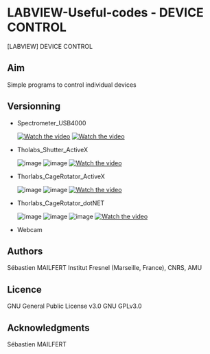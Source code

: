 # LABVIEW-Useful-codes - DEVICE CONTROL
[LABVIEW] DEVICE CONTROL


## Aim
Simple programs to control individual devices

## Versionning
<ul>
<li>  Spectrometer_USB4000 </li>


[![Watch the video](https://github.com/MAILFERT-Sebastien/LABVIEW-Useful-codes/blob/main/Device_control/Spectrometer_USB4000/Images/Labview_OceanOptics_USB4000.png)](https://www.youtube.com/watch?v=lz8w-zJ4CPQ)
[![Watch the video](https://github.com/MAILFERT-Sebastien/LABVIEW-Useful-codes/blob/main/Device_control/Spectrometer_USB4000/Images/Labview_OceanOptics_USB4000_2.png)](https://youtu.be/C9iH8P3rPok)


<li>  Tholabs_Shutter_ActiveX </li>
  
![image](https://github.com/MAILFERT-Sebastien/LABVIEW-Useful-codes/blob/main/Device_control/Thorlabs_Shutter_ActiveX/Thorlabs_Shutter_ActiveX.png)
![image](https://github.com/MAILFERT-Sebastien/LABVIEW-Useful-codes/blob/main/Device_control/Thorlabs_Shutter_ActiveX/Thorlabs_Shutter_ActiveX_2.png)
[![Watch the video](https://github.com/MAILFERT-Sebastien/LABVIEW-Useful-codes/blob/main/Device_control/Thorlabs_Shutter_ActiveX/Thorlabs_Shutter_ActiveX_3.png)](https://youtu.be/wK0ihhYWcJ8)
  



<li> Thorlabs_CageRotator_ActiveX</li>

![image](https://github.com/MAILFERT-Sebastien/LABVIEW-Useful-codes/blob/main/Device_control/Thorlabs_CageRotator_ActiveX/Thorlabs_CageRotator_ActiveX_Full_1.png)
![image](https://github.com/MAILFERT-Sebastien/LABVIEW-Useful-codes/blob/main/Device_control/Thorlabs_CageRotator_ActiveX/Thorlabs_CageRotator_ActiveX_Full_2.png)
[![Watch the video](https://github.com/MAILFERT-Sebastien/LABVIEW-Useful-codes/blob/main/Device_control/Thorlabs_CageRotator_ActiveX/Thorlabs_CageRotator_ActiveX_Full_3.png)](https://youtu.be/Oemz80T-54o)





<li> Thorlabs_CageRotator_dotNET</li>

![image](https://github.com/MAILFERT-Sebastien/LABVIEW-Useful-codes/blob/main/Device_control/Thorlabs_CageRotator_dotNET/Thorlabs_CageRotator_dotNET_1.png)
![image](https://github.com/MAILFERT-Sebastien/LABVIEW-Useful-codes/blob/main/Device_control/Thorlabs_CageRotator_dotNET/Thorlabs_CageRotator_dotNET_2.png)
![image](https://github.com/MAILFERT-Sebastien/LABVIEW-Useful-codes/blob/main/Device_control/Thorlabs_CageRotator_dotNET/Thorlabs_CageRotator_dotNET_3.png)
[![Watch the video](https://github.com/MAILFERT-Sebastien/LABVIEW-Useful-codes/blob/main/Device_control/Thorlabs_CageRotator_dotNET/Thorlabs_CageRotator_dotNET_4.png)](https://youtu.be/OmimvPBun5Q)



<li> Webcam</li>
</ul>





## Authors
Sébastien MAILFERT
Institut Fresnel (Marseille, France), CNRS, AMU

## Licence
GNU General Public License v3.0
GNU GPLv3.0

## Acknowledgments
Sébastien MAILFERT
